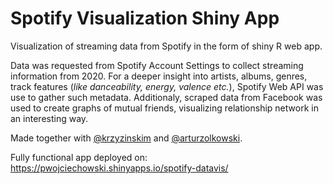 # Spotify Visualization Shiny App

Visualization of streaming data from Spotify in the form of shiny R web app. 

Data was requested from Spotify Account Settings to collect streaming information from 2020. For a deeper insight into artists, albums, genres, track features (*like danceability, energy, valence etc.*), Spotify Web API was use to gather such metadata. Additionaly, scraped data from Facebook was used to create graphs of mutual friends, visualizing relationship network in an interesting way.

Made together with [@krzyzinskim](https://github.com/krzyzinskim) and [@arturzolkowski](https://github.com/arturzolkowski).

Fully functional app deployed on:
https://pwojciechowski.shinyapps.io/spotify-datavis/

